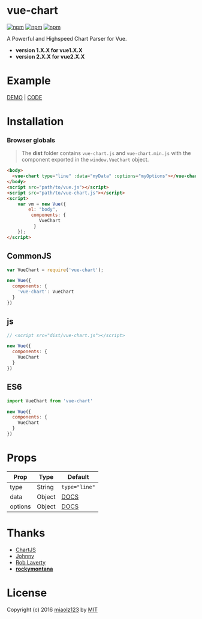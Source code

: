 # vue-chart

[![npm](https://img.shields.io/npm/v/vue-chart.svg?style=flat)](https://www.npmjs.com/package/vue-chart)
[![npm](https://img.shields.io/npm/l/vue-chart.svg?style=flat)](https://www.npmjs.com/package/vue-chart)
[![npm](https://img.shields.io/npm/dt/vue-chart.svg?style=flat)](https://www.npmjs.com/package/vue-chart)

A Powerful and Highspeed Chart Parser for Vue.

- **version 1.X.X for vue1.X.X**
- **version 2.X.X for vue2.X.X**

# Example

[DEMO](https://miaolz123.github.io/vue-chart/) | [CODE](https://github.com/miaolz123/vue-chart/tree/gh-pages)

# Installation

### Browser globals

> The **dist** folder contains `vue-chart.js` and `vue-chart.min.js` with the component exported in the `window.VueChart` object.

```html
<body>
  <vue-chart type="line" :data="myData" :options="myOptions"></vue-chart>
</body>
<script src="path/to/vue.js"></script>
<script src="path/to/vue-chart.js"></script>
<script>
    var vm = new Vue({
        el: "body",
         components: {
            VueChart
          }
    });
</script>
```

## CommonJS

```js
var VueChart = require('vue-chart');

new Vue({
  components: {
    'vue-chart': VueChart
  }
})
```

## js

```js
// <script src="dist/vue-chart.js"></script>

new Vue({
  components: {
    VueChart
  }
})
```

## ES6

```js
import VueChart from 'vue-chart'

new Vue({
  components: {
    VueChart
  }
})
```

# Props

| Prop | Type | Default |
| ---- | ---- | ------- |
| type | String | `type="line"` |
| data | Object | [DOCS](http://www.chartjs.org/docs/#line-chart-data-structure) |
| options | Object | [DOCS](http://www.chartjs.org/docs/#chart-configuration) |

# Thanks

- [ChartJS](http://www.chartjs.org)
- [Johnny](https://github.com/johnnyGoo)
- [Rob Laverty](https://github.com/roblav96)
- [**rockymontana**](https://github.com/rockymontana)

# License

Copyright (c) 2016 [miaolz123](https://github.com/miaolz123) by [MIT](https://opensource.org/licenses/MIT)
